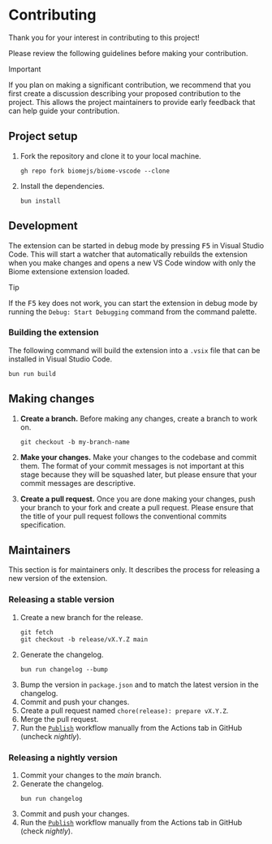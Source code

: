 # Contributing

Thank you for your interest in contributing to this project! 

Please review the following guidelines before making your contribution.

> [!IMPORTANT]
> If you plan on making a significant contribution, we recommend that you first create a discussion describing your proposed contribution to the project. This allows the project maintainers to provide early feedback that can help guide your contribution.

## Project setup

1. Fork the repository and clone it to your local machine.
   ```shell
   gh repo fork biomejs/biome-vscode --clone
   ```
2. Install the dependencies.
   ```shell
   bun install
   ```

## Development

The extension can be started in debug mode by pressing <kbd>F5</kbd> in Visual Studio Code. This will start a watcher that automatically rebuilds the extension when you make changes and opens a new VS Code window with only the Biome extensione extension loaded.

> [!TIP]
> If the <kbd>F5</kbd> key does not work, you can start the extension in debug mode by running the `Debug: Start Debugging` command from the command palette.

### Building the extension

The following command will build the extension into a `.vsix` file that can be installed in Visual Studio Code.

```shell
bun run build
```

## Making changes

1. **Create a branch.** Before making any changes, create a branch to work on.
   ```shell
   git checkout -b my-branch-name
   ```
2. **Make your changes.** Make your changes to the codebase and commit them. The format of your commit messages is not important at this stage because they will be squashed later, but please ensure that your commit messages are descriptive.

3. **Create a pull request.** Once you are done making your changes, push your branch to your fork and create a pull request. Please ensure that the title of your pull request follows the conventional commits specification.

## Maintainers

This section is for maintainers only. It describes the process for releasing a new version of the extension.

### Releasing a stable version

1. Create a new branch for the release.
   ```shell
   git fetch
   git checkout -b release/vX.Y.Z main
   ```
2. Generate the changelog.
   ```shell
   bun run changelog --bump
   ```
3. Bump the version in `package.json` and to match the latest version in the changelog.
4. Commit and push your changes.
5. Create a pull request named `chore(release): prepare vX.Y.Z`.
6. Merge the pull request.
7. Run the [`Publish`](https://github.com/biomejs/biome-vscode/actions/workflows/publish.yaml) workflow manually from the Actions tab in GitHub (uncheck _nightly_).

### Releasing a nightly version

1. Commit your changes to the _main_ branch.
2. Generate the changelog.
   ```shell
   bun run changelog
   ```
3. Commit and push your changes.
4. Run the [`Publish`](https://github.com/biomejs/biome-vscode/actions/workflows/publish.yaml) workflow manually from the Actions tab in GitHub (check _nightly_).
